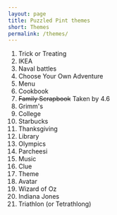 ```yaml
---
layout: page
title: Puzzled Pint themes
short: Themes
permalink: /themes/
---
```


1. Trick or Treating
2. IKEA
3. Naval battles
4. Choose Your Own Adventure
5. Menu
6. Cookbook
7. <del>Family Scrapbook</del> Taken by 4.6
8. Grimm's
9. College
10. Starbucks
11. Thanksgiving
12. Library
13. Olympics
14. Parcheesi
15. Music
16. Clue
17. Theme
18. Avatar
19. Wizard of Oz
20. Indiana Jones
21. Triathlon (or Tetrathlong)
